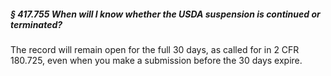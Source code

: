 ##### § 417.755 When will I know whether the USDA suspension is continued or terminated? #####

The record will remain open for the full 30 days, as called for in 2 CFR 180.725, even when you make a submission before the 30 days expire.